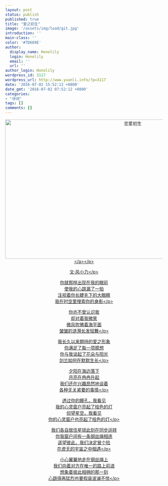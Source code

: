 ```yaml
---
layout: post
status: publish
published: true
title: "爱之初生"
image: '/assets/img/load/git.jpg'
introduction: ''
main-class: ''
color: '#7D669E'
author:
  display_name: Honolily
  login: Honolily
  email: ''
  url: ''
author_login: Honolily
wordpress_id: 3117
wordpress_url: http://www.yuanli.info/?p=3117
date: '2016-07-02 15:52:12 +0800'
date_gmt: '2016-07-02 07:52:12 +0800'
categories:
- "诗词"
tags: []
comments: []
---
```

<p style="text-align: center;"><a href="http:&#47;&#47;www.yuanli.info&#47;wp-content&#47;uploads&#47;2016&#47;07&#47;恋爱初生.jpg"><img class="alignnone size-large wp-image-3118" src="http:&#47;&#47;www.yuanli.info&#47;wp-content&#47;uploads&#47;2016&#47;07&#47;恋爱初生-800x444.jpg" alt="恋爱初生" width="800" height="444" &#47;><&#47;a><&#47;p></p>
<p style="text-align: center;">文&middot;风小力<&#47;p></p>
<p style="text-align: center;">你就那样出现在我的眼前<br />
使我的心跳漏了一拍<br />
注视着你长睫毛下的大眼睛<br />
我在时空里搜索你的身影<&#47;p></p>
<p style="text-align: center;">你亦不曾认识我<br />
却对着我微笑<br />
微风吹拂着海平面<br />
皱皱的涟漪长发轻舞<&#47;p></p>
<p style="text-align: center;">我长久以来期待的爱之形象<br />
你满足了每一项臆想<br />
你与我谈起了花朵与阳光<br />
剑兰如何在默默生长<&#47;p></p>
<p style="text-align: center;">夕阳在海边落下<br />
月亮在冉冉升起<br />
我们还在兴趣昂然地谈着<br />
各种无关紧要的事情<&#47;p></p>
<p style="text-align: center;">透过你的瞳孔，我看见<br />
我的心灵窗户亮起了桔色的灯<br />
仰望星空，我看见<br />
你的心灵窗户也亮起了桔色的灯<&#47;p></p>
<p style="text-align: center;">我们各自居住星球此刻在同步运转<br />
你我窗户间有一条钢丝绳相连<br />
遥望彼此，我们决定冒个险<br />
在虚无的宇宙之中相遇<&#47;p></p>
<p style="text-align: center;">小心翼翼地走在钢丝绳上<br />
我们向着对方在唯一的路上前进<br />
想象着彼此相拥的那一刻<br />
心跳得再猛烈也要假装波澜不惊<&#47;p></p>
